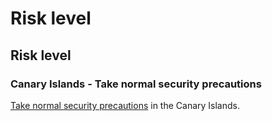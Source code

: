 # Risk level

## Risk level

### Canary Islands - Take normal security precautions

[Take normal security precautions](#levels "Risk Levels") in the Canary Islands.